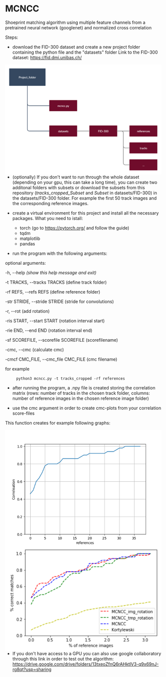 # MCNCC

Shoeprint matching algorithm using multiple feature channels from a pretrained neural network (googlenet) and normalized cross correlation

Steps:

- download the FID-300 dataset and create a new project folder containing the python file and the "datasets" folder
Link to the FID-300 dataset: https://fid.dmi.unibas.ch/

<img src="Folder_structure.png"
     alt="Markdown Monster icon"
     style="float: left; margin-right: 10px;" />
     
- (optionally) If you don't want to run through the whole dataset (depending on your gpu, this can take a long time), you can create two additonal folders with subsets or download the subsets from this repository (*tracks_cropped_Subset* and *Subset* in datasets/FID-300) in the datasets/FID-300 folder. For example the first 50 track images and the corresponding reference images.

- create a virtual environment for this project and install all the necessary packages.
What you need to istall: 

     + torch (go to https://pytorch.org/ and follow the guide)
     + tqdm 
     + matplotlib
     + pandas

- run the program with the following arguments: 

optional arguments:

  -h, --help  *(show this help message and exit)*
  
  -t TRACKS, --tracks TRACKS  (define track folder)
  
  -rf REFS, --refs REFS  (define reference folder)
  
  -str STRIDE, --stride STRIDE     (stride for convolutions)
                        
  -r, --rot    (add rotation)
  
  -ris START, --start START   (rotation interval start)
                        
  -rie END, --end END   (rotation interval end)
  
  -sf SCOREFILE, --scorefile SCOREFILE  (scorefilename)
  
  -cmc, --cmc  (calculate cmc)
  
  -cmcf CMC_FILE, --cmc_file CMC_FILE   (cmc filename)
                        
for example
```
     python3 mcncc.py -t tracks_cropped -rf references
```
- after running the program, a .npy file is created storing the correlation matrix (rows: number of tracks in the chosen track folder, columns: number of reference images in the chosen reference image folder)

- use the cmc argument in order to create cmc-plots from your correlation score-files

This function creates for example following graphs:

<img src="cmc_score_diagram.png"
     alt="Markdown Monster icon"
     style="float: left; margin-right: 10px;" />

<img src="Comparison.png"
     alt="Markdown Monster icon"
     style="float: left; margin-right: 10px;" />
     
- If you don't have access to a GPU you can also use google collaboratory through this link in order to test out the algorithm:
https://drive.google.com/drive/folders/13txeoZfnQ6rAHktlV3-q9x69nJ-rg8qt?usp=sharing




